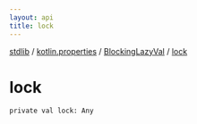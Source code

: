```yaml
---
layout: api
title: lock
---
```

[stdlib](../../index.md) / [kotlin.properties](../index.md) / [BlockingLazyVal](index.md) / [lock](lock.md)

# lock

```
private val lock: Any
```
